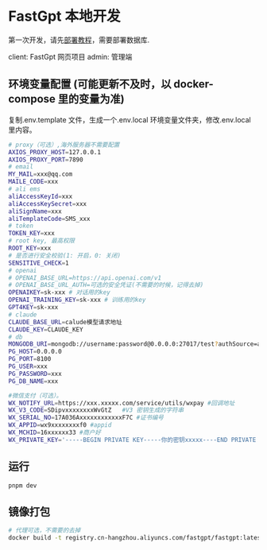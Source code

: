 # FastGpt 本地开发

第一次开发，请先[部署教程](../deploy/docker.md)，需要部署数据库.

client: FastGpt 网页项目
admin: 管理端

## 环境变量配置 (可能更新不及时，以 docker-compose 里的变量为准)

复制.env.template 文件，生成一个.env.local 环境变量文件夹，修改.env.local 里内容。

```bash
# proxy（可选）,海外服务器不需要配置
AXIOS_PROXY_HOST=127.0.0.1
AXIOS_PROXY_PORT=7890
# email
MY_MAIL=xxx@qq.com
MAILE_CODE=xxx
# ali ems
aliAccessKeyId=xxx
aliAccessKeySecret=xxx
aliSignName=xxx
aliTemplateCode=SMS_xxx
# token
TOKEN_KEY=xxx
# root key, 最高权限
ROOT_KEY=xxx
# 是否进行安全校验(1: 开启，0: 关闭)
SENSITIVE_CHECK=1
# openai
# OPENAI_BASE_URL=https://api.openai.com/v1
# OPENAI_BASE_URL_AUTH=可选的安全凭证(不需要的时候，记得去掉)
OPENAIKEY=sk-xxx # 对话用的key
OPENAI_TRAINING_KEY=sk-xxx # 训练用的key
GPT4KEY=sk-xxx
# claude
CLAUDE_BASE_URL=calude模型请求地址
CLAUDE_KEY=CLAUDE_KEY
# db
MONGODB_URI=mongodb://username:password@0.0.0.0:27017/test?authSource=admin
PG_HOST=0.0.0.0
PG_PORT=8100
PG_USER=xxx
PG_PASSWORD=xxx
PG_DB_NAME=xxx

#微信支付（可选）。
WX_NOTIFY_URL=https://xxx.xxxxx.com/service/utils/wxpay #回调地址
WX_V3_CODE=SDipvxxxxxxxxWvGtZ   #V3 密钥生成的字符串
WX_SERIAL_NO=17A036AxxxxxxxxxxxxF7C #证书编号
WX_APPID=wx9xxxxxxxxf0 #appid
WX_MCHID=16xxxxxx33 #商户好
WX_PRIVATE_KEY='-----BEGIN PRIVATE KEY-----你的密钥xxxxx----END PRIVATE KEY-----'
```

## 运行

```
pnpm dev
```

## 镜像打包

```bash
# 代理可选，不需要的去掉
docker build -t registry.cn-hangzhou.aliyuncs.com/fastgpt/fastgpt:latest . --network host  --build-arg HTTP_PROXY=http://127.0.0.1:7890 --build-arg HTTPS_PROXY=http://127.0.0.1:7890
```
